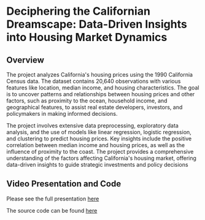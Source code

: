 # Deciphering the Californian Dreamscape: Data-Driven Insights into Housing Market Dynamics
## Overview
The project analyzes California's housing prices using the 1990 California Census data. The dataset contains 20,640 observations with various features like location, median income, and housing characteristics. The goal is to uncover patterns and relationships between housing prices and other factors, such as proximity to the ocean, household income, and geographical features, to assist real estate developers, investors, and policymakers in making informed decisions.

The project involves extensive data preprocessing, exploratory data analysis, and the use of models like linear regression, logistic regression, and clustering to predict housing prices. Key insights include the positive correlation between median income and housing prices, as well as the influence of proximity to the coast. The project provides a comprehensive understanding of the factors affecting California's housing market, offering data-driven insights to guide strategic investments and policy decisions​

## Video Presentation and Code
Please see the full presentation [here](https://drive.google.com/file/d/1mUsETA6YhCvJoj6lXmH1O1WGYnXsqpMs/view?usp=drive_link)

The source code can be found [here](https://colab.research.google.com/drive/1y5FW229uhIMaU9R4Sh83rDME6FJr4ke5?usp=sharing)
